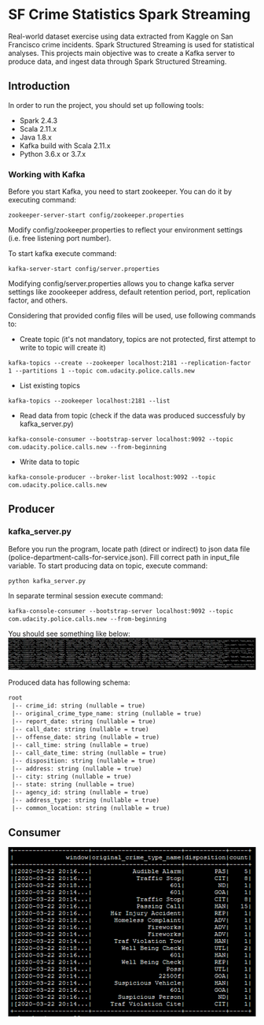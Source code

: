 # SF Crime Statistics Spark Streaming

Real-world dataset exercise using data extracted from Kaggle on San Francisco crime incidents. Spark Structured Streaming is used for  statistical analyses. This projects main objective was to create a Kafka server to produce data, and ingest data through Spark Structured Streaming.

## Introduction
In order to run the project, you should set up following tools:
* Spark 2.4.3
* Scala 2.11.x
* Java 1.8.x
* Kafka build with Scala 2.11.x
* Python 3.6.x or 3.7.x

### Working with Kafka
Before you start Kafka, you need to start zookeeper. You can do it by executing command:
```
zookeeper-server-start config/zookeeper.properties
```
Modify config/zookeeper.properties to reflect your environment settings (i.e. free listening port number).

To start kafka execute command:
```
kafka-server-start config/server.properties
```
Modifying config/server.properties allows you to change kafka server settings like zoookeeper address, default retention period, port, replication factor, and others.

Considering that provided config files will be used, use following commands to:
* Create topic (it's not mandatory, topics are not protected, first attempt to write to topic will create it)
```
kafka-topics --create --zookeeper localhost:2181 --replication-factor 1 --partitions 1 --topic com.udacity.police.calls.new
```
* List existing topics
```
kafka-topics --zookeeper localhost:2181 --list
```
* Read data from topic (check if the data was produced successfuly by kafka_server.py)
```
kafka-console-consumer --bootstrap-server localhost:9092 --topic com.udacity.police.calls.new --from-beginning
```
* Write data to topic
```
kafka-console-producer --broker-list localhost:9092 --topic com.udacity.police.calls.new
```

## Producer

### kafka_server.py
Before you run the program, locate path (direct or indirect) to json data file (police-department-calls-for-service.json). Fill correct path in input_file variable.
To start producing data on topic, execute command:
```
python kafka_server.py
```
In separate terminal session execute command:
```
kafka-console-consumer --bootstrap-server localhost:9092 --topic com.udacity.police.calls.new --from-beginning
```
You should see something like below:
![alt text](https://github.com/mathew-i/SFCrimeStatisticsSparkStreaming/blob/master/img/screen3.PNG)

Produced data has following schema:
```
root
 |-- crime_id: string (nullable = true)
 |-- original_crime_type_name: string (nullable = true)
 |-- report_date: string (nullable = true)
 |-- call_date: string (nullable = true)
 |-- offense_date: string (nullable = true)
 |-- call_time: string (nullable = true)
 |-- call_date_time: string (nullable = true)
 |-- disposition: string (nullable = true)
 |-- address: string (nullable = true)
 |-- city: string (nullable = true)
 |-- state: string (nullable = true)
 |-- agency_id: string (nullable = true)
 |-- address_type: string (nullable = true)
 |-- common_location: string (nullable = true)
```
## Consumer

![alt text](https://github.com/mathew-i/SFCrimeStatisticsSparkStreaming/blob/master/img/screen1d.PNG)
